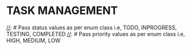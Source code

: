 # TASK MANAGEMENT

[//]: # (#application.properties)
[//]: # (create database in MySql with name  "task_management")
[//]: # (Replace your username and password)

[//]: # Pass status values as per enum class  i.e, TODO, INPROGRESS, TESTING, COMPLETED
[//]: # Pass priority values as per enum class i.e, HIGH, MEDIUM, LOW

[//]: # (Pass due date value as per LocalDate for startDate and endDate i.e,&#40;"dd-MM-yyyy"&#41; //07-08-2023)

